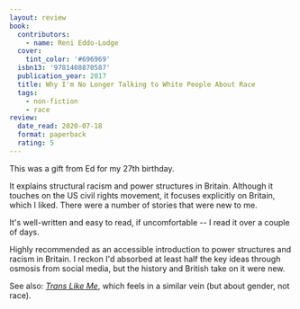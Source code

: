 ```yaml
---
layout: review
book:
  contributors:
    - name: Reni Eddo-Lodge
  cover:
    tint_color: '#696969'
  isbn13: '9781408870587'
  publication_year: 2017
  title: Why I'm No Longer Talking to White People About Race
  tags:
    - non-fiction
    - race
review:
  date_read: 2020-07-18
  format: paperback
  rating: 5
---
```


This was a gift from Ed for my 27th birthday.

It explains structural racism and power structures in Britain.
Although it touches on the US civil rights movement, it focuses explicitly on Britain, which I liked.
There were a number of stories that were new to me.

It's well-written and easy to read, if uncomfortable -- I read it over a couple of days.

Highly recommended as an accessible introduction to power structures and racism in Britain.
I reckon I'd absorbed at least half the key ideas through osmosis from social media, but the history and British take on it were new.

See also: [*Trans Like Me*](/reviews/trans-like-me/), which feels in a similar vein (but about gender, not race).
